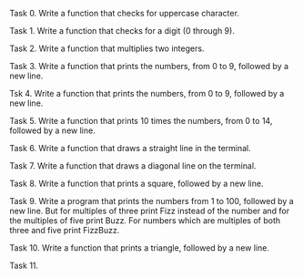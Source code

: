 Task 0. Write a function that checks for uppercase character.

Task 1. Write a function that checks for a digit (0 through 9).

Task 2. Write a function that multiplies two integers.


Task 3. Write a function that prints the numbers, from 0 to 9, followed by a new line.

Tsk 4. Write a function that prints the numbers, from 0 to 9, followed by a new line.

Task 5. Write a function that prints 10 times the numbers, from 0 to 14, followed by a new line.

Task 6. Write a function that draws a straight line in the terminal.

Task 7. Write a function that draws a diagonal line on the terminal.

Task 8. Write a function that prints a square, followed by a new line.

Task 9. Write a program that prints the numbers from 1 to 100, followed by a new line. But for multiples of three print Fizz instead of the number and for the multiples of five print Buzz. For numbers which are multiples of both three and five print FizzBuzz.

Task 10. Write a function that prints a triangle, followed by a new line.

Task 11. 
